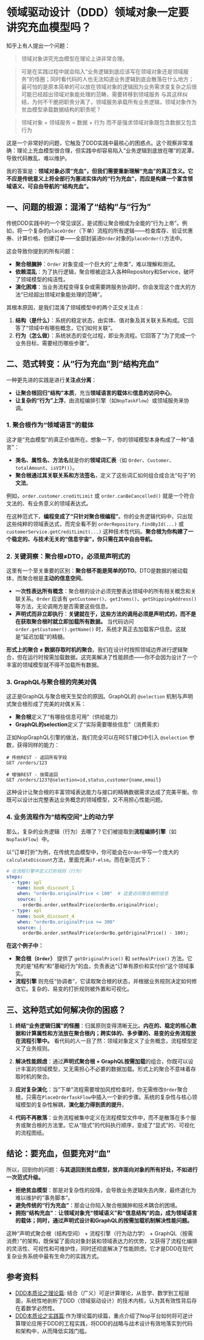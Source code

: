 # 领域驱动设计（DDD）领域对象一定要讲究充血模型吗？

知乎上有人提出一个问题：
> 领域对象讲究充血模型在理论上讲非常合理。

> 可是在实践过程中就会陷入“业务逻辑到底应该写在领域对象还是领域服务”的怪圈；同时看代码的人也无法知道业务逻辑到底会散落在什么地方；最可怕的是原本简单的可以放在领域对象的逻辑因为业务需求变复杂之后很可能已经超出领域对象能处理的范畴，需要转移到领域服务
> 与其这样纠结，为何不干脆把职责分离了，领域服务承载所有业务逻辑，领域对象作为贫血模型承载数据结构的职责呢？

> 领域对象 + 领域服务 = 数据 + 行为
> 而不是强求领域对象既包含数据又包含行为


这是一个非常好的问题，它触及了DDD实践中最核心的困惑点。这个观察非常准确：理论上充血模型很合理，但实践中却容易陷入“业务逻辑到底放在哪”的泥潭，导致代码散乱、难以维护。

我的答案是：**领域对象必须“充血”，但我们需要重新理解“充血”的真正含义。它不应是传统意义上将全部行为塞进实体内的“行为充血”，而应是构建一个富含领域语义、可自由导航的“结构充血”。**

## 一、问题的根源：混淆了“结构”与“行为”

传统DDD实践中的一个常见误区，是试图让聚合根成为全能的“行为上帝”。例如，将一个复杂的`placeOrder`（下单）流程的所有逻辑——检查库存、验证优惠券、计算价格、创建订单——全部封装进`Order`对象的`placeOrder()`方法中。

这会导致你提到的所有问题：
- **聚合根臃肿**：`Order` 对象变成一个巨大的“上帝类”，难以理解和测试。
- **依赖混乱**：为了执行逻辑，聚合根被迫注入各种Repository和Service，破坏了领域模型的纯洁性。
- **演化困难**：当业务流程变得复杂或需要跨服务协调时，你会发现这个庞大的方法“已经超出领域对象能处理的范畴”。

其根本原因，是我们混淆了领域模型中的两个正交关注点：
1.  **结构（是什么）**：系统的稳定状态，由实体、值对象及其关联关系构成。它回答了“领域中有哪些概念，它们如何关联”。
2.  **行为（怎么做）**：系统状态的变化过程，即业务流程。它回答了“为了完成一个业务目标，需要经历哪些步骤”。

## 二、范式转变：从“行为充血”到“结构充血”

一种更先进的实践是进行**关注点分离**：
- **让聚合根回归“结构”本质**，充当**领域语言的载体**和**信息的访问中心**。
- **让复杂的“行为”上浮**，由流程编排引擎（如`NopTaskFlow`）或领域服务来协调。

### 1. 聚合根作为“领域语言”的载体

这才是“充血模型”的真正价值所在。想象一下，你的领域模型本身构成了一种“语言”：
- **类名、属性名、方法名**就是你的**领域词汇表**（如 `Order`、`Customer`、`totalAmount`、`isVIP()`）。
- **聚合根通过其关联关系和方法签名**，定义了这些词汇如何组合成合法“句子”的**文法**。

例如，`order.customer.creditLimit` 或 `order.canBeCancelled()` 就是一个符合文法的、有业务意义的领域表达式。

在这种范式下，**编程变成了“只针对聚合根编程”**。你的业务逻辑代码中，只出现这些纯粹的领域表达式，而完全看不到 `orderRepository.findById(...)` 或 `customerService.getCreditLimit(...)` 这种技术性代码。**聚合根为你构建了一个稳定的、与技术无关的“信息宇宙”，你只需在其中自由导航。**

### 2. 关键洞察：聚合根≠DTO，必须是声明式的

这里有一个至关重要的区别：**聚合根不能是简单的DTO**。DTO是数据的被动载体，而聚合根是**主动的信息空间**。

- **一次性表达所有概念**：聚合根的设计必须完整表达领域中的所有相关概念和关联关系。`Order` 应该有 `getCustomer()`、`getItems()`、`getShippingAddress()` 等方法，无论调用方是否需要这些信息。
- **声明式而非立即执行**：**关键就在于，这些方法的调用必须是声明式的，而不是在获取聚合根时就立即加载所有数据。** 当代码访问 `order.getCustomer().getName()` 时，系统才真正去加载客户信息。这就是“延迟加载”的精髓。

**形式上的聚合 ≠ 数据存取时机的聚合**。我们在设计时按照领域边界进行逻辑聚合，但在运行时按需加载数据。这完美解决了性能顾虑——你不会因为设计了一个丰富的领域模型就不得不加载所有数据。

### 3. GraphQL与聚合根的完美对偶

这正是GraphQL与聚合根天生契合的原因。GraphQL的 `@selection` 机制与声明式聚合根形成了完美的对偶关系：

- **聚合根**定义了“有哪些信息可用”（供给能力）
- **GraphQL的selection**定义了“实际需要哪些信息”（消费需求）

正如NopGraphQL引擎的做法，我们完全可以在REST接口中引入 `@selection` 参数，获得同样的能力：

```
# 传统REST - 返回所有字段
GET /orders/123

# 增强REST - 按需返回
GET /orders/123?@selection=id,status,customer{name,email}
```

这种设计让聚合根的丰富领域表达能力与接口的精确数据需求达成了完美平衡。你既可以设计出完整表达业务概念的领域模型，又不用担心性能问题。

### 4. 业务流程作为“结构空间”上的动力学

那么，复杂的业务逻辑（行为）去哪了？它们被提取到**流程编排引擎**（如`NopTaskFlow`）中。

以“订单打折”为例，在传统充血模型中，你可能会在`Order`中写一个庞大的`calculateDiscount`方法，里面充满`if-else`。而在新范式下：

```yaml
# 在流程引擎中定义打折规则（行为）
steps:
  - type: xpl
    name: book_discount_1
    when: "orderBo.originalPrice < 100"  # 这里访问聚合根的信息
    source: |
      orderBo.order.setRealPrice(orderBo.originalPrice);
  - type: xpl  
    name: book_discount_4
    when: "orderBo.originalPrice >= 300" 
    source: |
      orderBo.order.setRealPrice(orderBo.getOriginalPrice() - 100);
```

**在这个例子中：**
- **聚合根（`Order`）** 提供了 `getOriginalPrice()` 和 `setRealPrice()` 方法。它充的是“结构”和“基础行为”的血，负责表达“订单有原价和实付价”这个领域事实。
- **流程引擎** 则充任“协调者”，它读取聚合根的状态，并根据业务规则决定如何修改它。复杂的、易变的打折规则被外置和可视化。

## 三、这种范式如何解决你的困惑？

1.  **终结“业务逻辑归属”的怪圈**：归属原则变得清晰无比。**内在的、稳定的核心数据和计算属性和方法放在聚合根内；跨实体的、多步骤的、易变的业务流程放在流程引擎中。** 看代码的人一目了然：领域对象定义了业务概念，流程模型定义了业务规则。

2.  **解决性能顾虑**：通过**声明式聚合根 + GraphQL按需加载**的组合，你既可以设计丰富的领域模型，又无需担心不必要的数据加载。形式上的聚合不意味着存取时机的聚合。

3.  **应对复杂演化**：当“下单”流程需要增加风控检查时，你无需修改`Order`聚合根，只需在`PlaceOrderTaskFlow`中插入一个新的步骤。系统的复杂性与核心领域模型的复杂性解耦，**演化能力得到质的提升**。

4.  **代码不再散落**：业务流程被集中定义在流程模型文件中，而不是散落在多个服务或聚合根的方法里。它从“隐式”的代码执行顺序，变成了“显式”的、可视化的流程图纸。

## 结论：要充血，但要充对“血”

所以，回到你的问题：**与其退回到贫血模型，放弃面向对象的所有好处，不如进行一次范式升级。**

- **拒绝贫血模型**：那是对复杂性的投降，会导致业务逻辑失去内聚，最终退化为难以维护的“事务脚本”。
- **避免传统的“行为充血”**：那会让你陷入聚合根臃肿和技术耦合的困境。
- **拥抱“结构充血”**：**让领域对象充“领域语义”和“信息结构”的血，成为领域语言的载体；同时，通过声明式设计和GraphQL的按需加载机制解决性能问题。**

这种“声明式聚合根（结构空间） + 流程引擎（行为动力学） + GraphQL（按需消费）”的架构，既保留了面向对象封装和领域表达力的优势，又获得了流程化编排的灵活性、可视性和可维护性，同时还彻底解决了性能顾虑。它才是DDD在现代复杂业务系统中最有生命力的实践方式。

## 参考资料

- [DDD本质论之理论篇](https://mp.weixin.qq.com/s/xao9AKlOST0d97ztuU3z9Q): 结合（广义）可逆计算理论，从哲学、数学到工程层面，系统性地剖析了DDD（领域驱动设计）的技术内核，认为其有效性背后存在着数学必然性。
- [DDD本质论之实践篇](https://mp.weixin.qq.com/s/FsrWW6kmOWHO0hQOS2Wj8g):作为理论篇的续篇，重点介绍了Nop平台如何将可逆计算理论应用于DDD的工程实践，将DDD的战略与战术设计有效地落实到代码和架构中，从而降低实践门槛。
